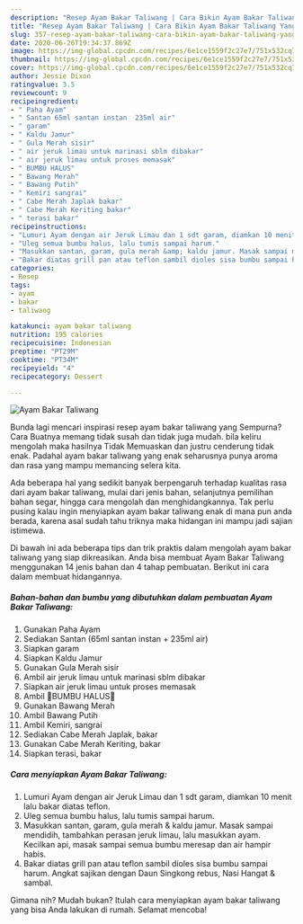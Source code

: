 ```yaml
---
description: "Resep Ayam Bakar Taliwang | Cara Bikin Ayam Bakar Taliwang Yang Enak Dan Lezat"
title: "Resep Ayam Bakar Taliwang | Cara Bikin Ayam Bakar Taliwang Yang Enak Dan Lezat"
slug: 357-resep-ayam-bakar-taliwang-cara-bikin-ayam-bakar-taliwang-yang-enak-dan-lezat
date: 2020-06-26T19:34:37.869Z
image: https://img-global.cpcdn.com/recipes/6e1ce1559f2c27e7/751x532cq70/ayam-bakar-taliwang-foto-resep-utama.jpg
thumbnail: https://img-global.cpcdn.com/recipes/6e1ce1559f2c27e7/751x532cq70/ayam-bakar-taliwang-foto-resep-utama.jpg
cover: https://img-global.cpcdn.com/recipes/6e1ce1559f2c27e7/751x532cq70/ayam-bakar-taliwang-foto-resep-utama.jpg
author: Jessie Dixon
ratingvalue: 3.5
reviewcount: 9
recipeingredient:
- " Paha Ayam"
- " Santan 65ml santan instan  235ml air"
- " garam"
- " Kaldu Jamur"
- " Gula Merah sisir"
- " air jeruk limau untuk marinasi sblm dibakar"
- " air jeruk limau untuk proses memasak"
- " BUMBU HALUS"
- " Bawang Merah"
- " Bawang Putih"
- " Kemiri sangrai"
- " Cabe Merah Japlak bakar"
- " Cabe Merah Keriting bakar"
- " terasi bakar"
recipeinstructions:
- "Lumuri Ayam dengan air Jeruk Limau dan 1 sdt garam, diamkan 10 menit lalu bakar diatas teflon."
- "Uleg semua bumbu halus, lalu tumis sampai harum."
- "Masukkan santan, garam, gula merah &amp; kaldu jamur. Masak sampai mendidih, tambahkan perasan jeruk limau, lalu masukkan ayam. Kecilkan api, masak sampai semua bumbu meresap dan air hampir habis."
- "Bakar diatas grill pan atau teflon sambil dioles sisa bumbu sampai harum. Angkat sajikan dengan Daun Singkong rebus, Nasi Hangat &amp; sambal."
categories:
- Resep
tags:
- ayam
- bakar
- taliwang

katakunci: ayam bakar taliwang 
nutrition: 195 calories
recipecuisine: Indonesian
preptime: "PT29M"
cooktime: "PT34M"
recipeyield: "4"
recipecategory: Dessert

---
```



![Ayam Bakar Taliwang](https://img-global.cpcdn.com/recipes/6e1ce1559f2c27e7/751x532cq70/ayam-bakar-taliwang-foto-resep-utama.jpg)

Bunda lagi mencari inspirasi resep ayam bakar taliwang yang Sempurna? Cara Buatnya memang tidak susah dan tidak juga mudah. bila keliru mengolah maka hasilnya Tidak Memuaskan dan justru cenderung tidak enak. Padahal ayam bakar taliwang yang enak seharusnya punya aroma dan rasa yang mampu memancing selera kita.

Ada beberapa hal yang sedikit banyak berpengaruh terhadap kualitas rasa dari ayam bakar taliwang, mulai dari jenis bahan, selanjutnya pemilihan bahan segar, hingga cara mengolah dan menghidangkannya. Tak perlu pusing kalau ingin menyiapkan ayam bakar taliwang enak di mana pun anda berada, karena asal sudah tahu triknya maka hidangan ini mampu jadi sajian istimewa.




Di bawah ini ada beberapa tips dan trik praktis dalam mengolah ayam bakar taliwang yang siap dikreasikan. Anda bisa membuat Ayam Bakar Taliwang menggunakan 14 jenis bahan dan 4 tahap pembuatan. Berikut ini cara dalam membuat hidangannya.

<!--inarticleads1-->

##### Bahan-bahan dan bumbu yang dibutuhkan dalam pembuatan Ayam Bakar Taliwang:

1. Gunakan  Paha Ayam
1. Sediakan  Santan (65ml santan instan + 235ml air)
1. Siapkan  garam
1. Siapkan  Kaldu Jamur
1. Gunakan  Gula Merah sisir
1. Ambil  air jeruk limau untuk marinasi sblm dibakar
1. Siapkan  air jeruk limau untuk proses memasak
1. Ambil  🌰BUMBU HALUS🌰
1. Gunakan  Bawang Merah
1. Ambil  Bawang Putih
1. Ambil  Kemiri, sangrai
1. Sediakan  Cabe Merah Japlak, bakar
1. Gunakan  Cabe Merah Keriting, bakar
1. Siapkan  terasi, bakar




<!--inarticleads2-->

##### Cara menyiapkan Ayam Bakar Taliwang:

1. Lumuri Ayam dengan air Jeruk Limau dan 1 sdt garam, diamkan 10 menit lalu bakar diatas teflon.
1. Uleg semua bumbu halus, lalu tumis sampai harum.
1. Masukkan santan, garam, gula merah &amp; kaldu jamur. Masak sampai mendidih, tambahkan perasan jeruk limau, lalu masukkan ayam. Kecilkan api, masak sampai semua bumbu meresap dan air hampir habis.
1. Bakar diatas grill pan atau teflon sambil dioles sisa bumbu sampai harum. Angkat sajikan dengan Daun Singkong rebus, Nasi Hangat &amp; sambal.




Gimana nih? Mudah bukan? Itulah cara menyiapkan ayam bakar taliwang yang bisa Anda lakukan di rumah. Selamat mencoba!
